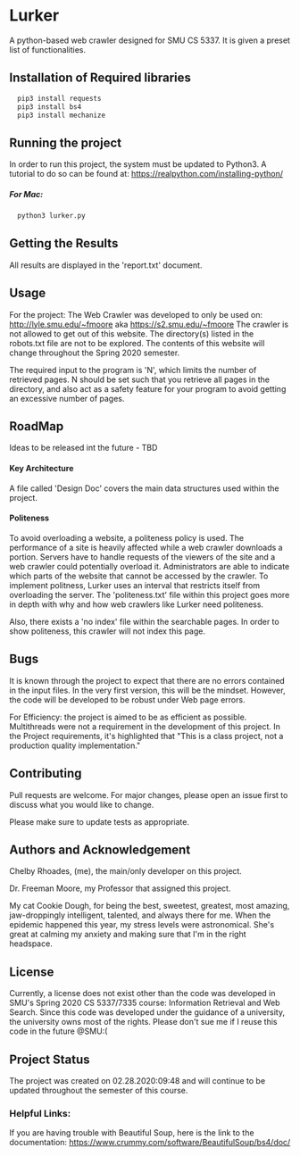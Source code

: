# Lurker

A python-based web crawler designed for SMU CS 5337. It is given a preset list of functionalities.

## Installation of Required libraries
```bash
  pip3 install requests
  pip3 install bs4
  pip3 install mechanize
```

## Running the project
In order to run this project, the system must be updated to Python3. A tutorial to do so can be found at: https://realpython.com/installing-python/
##### For Mac:
```bash
  python3 lurker.py
```
## Getting the Results
All results are displayed in the 'report.txt' document.

## Usage
For the project:
The Web Crawler was developed to only be used on:
http://lyle.smu.edu/~fmoore   aka   https://s2.smu.edu/~fmoore
The crawler is not allowed to get out of this website. The directory(s) listed in the robots.txt file are not to be explored.
The contents of this website will change throughout the Spring 2020 semester.

The required input to the program is 'N', which limits the number of retrieved pages. N should be set such that you retrieve all pages in the directory, and also act as a safety feature for your program to avoid getting an excessive number of pages.

## RoadMap
Ideas to be released int the future - TBD

#### Key Architecture
A file called 'Design Doc' covers the main data structures used within the project.

#### Politeness
   To avoid overloading a website, a politeness policy is used. The performance of a site is heavily affected while a web crawler downloads a portion. Servers have to handle requests of the viewers of the site and a web crawler could potentially overload it. Administrators are able to indicate which parts of the website that cannot be accessed by the crawler. 
   To implement politness, Lurker uses an interval that restricts itself from overloading the server.
   The 'politeness.txt' file within this project goes more in depth with why and how web crawlers like Lurker need politeness.
   
   Also, there exists a 'no index' file within the searchable pages. In order to show politeness, this crawler will not index this page. 
   
## Bugs
It is known through the project to expect that there are no errors contained in the input files. 
In the very first version, this will be the mindset. 
However, the code will be developed to be robust under Web page errors.

For Efficiency: the project is aimed to be as efficient as possible. Multithreads were not a requirement in the development of this project. In the Project requirements, it's highlighted that "This is a class project, not a production quality implementation."

## Contributing
Pull requests are welcome. For major changes, please open an issue first to discuss what you would like to change.

Please make sure to update tests as appropriate.

## Authors and Acknowledgement
Chelby Rhoades, (me), the main/only developer on this project.

Dr. Freeman Moore, my Professor that assigned this project.

My cat Cookie Dough, for being the best, sweetest, greatest, most amazing, jaw-droppingly intelligent, talented, and always there for me. When the epidemic happened this year, my stress levels were astronomical. She's great at calming my anxiety and making sure that I'm in the right headspace.

## License
Currently, a license does not exist other than the code was developed in SMU's Spring 2020 CS 5337/7335 course: Information Retrieval and Web Search. Since this code was developed under the guidance of a university, the university owns most of the rights. Please don't sue me if I reuse this code in the future @SMU:(

## Project Status
The project was created on 02.28.2020:09:48 and will continue to be updated throughout the semester of this course.

### Helpful Links:
If you are having trouble with Beautiful Soup, here is the link to the documentation:
https://www.crummy.com/software/BeautifulSoup/bs4/doc/


